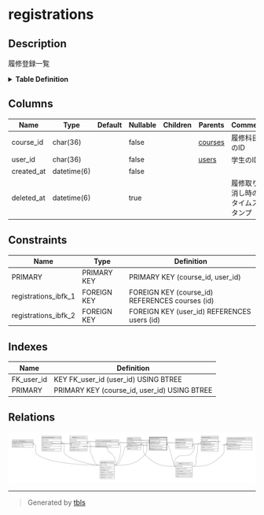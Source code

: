 # registrations

## Description

履修登録一覧

<details>
<summary><strong>Table Definition</strong></summary>

```sql
CREATE TABLE `registrations` (
  `course_id` char(36) COLLATE utf8mb4_bin NOT NULL,
  `user_id` char(36) COLLATE utf8mb4_bin NOT NULL,
  `created_at` datetime(6) NOT NULL,
  `deleted_at` datetime(6) DEFAULT NULL,
  PRIMARY KEY (`course_id`,`user_id`),
  KEY `FK_user_id` (`user_id`),
  CONSTRAINT `registrations_ibfk_1` FOREIGN KEY (`course_id`) REFERENCES `courses` (`id`),
  CONSTRAINT `registrations_ibfk_2` FOREIGN KEY (`user_id`) REFERENCES `users` (`id`)
) ENGINE=InnoDB DEFAULT CHARSET=utf8mb4 COLLATE=utf8mb4_bin
```

</details>

## Columns

| Name       | Type        | Default | Nullable | Children | Parents               | Comment                        |
| ---------- | ----------- | ------- | -------- | -------- | --------------------- | ------------------------------ |
| course_id  | char(36)    |         | false    |          | [courses](courses.md) | 履修科目のID                        |
| user_id    | char(36)    |         | false    |          | [users](users.md)     | 学生のID                          |
| created_at | datetime(6) |         | false    |          |                       |                                |
| deleted_at | datetime(6) |         | true     |          |                       | 履修取り消し時のタイムスタンプ                |

## Constraints

| Name                 | Type        | Definition                                      |
| -------------------- | ----------- | ----------------------------------------------- |
| PRIMARY              | PRIMARY KEY | PRIMARY KEY (course_id, user_id)                |
| registrations_ibfk_1 | FOREIGN KEY | FOREIGN KEY (course_id) REFERENCES courses (id) |
| registrations_ibfk_2 | FOREIGN KEY | FOREIGN KEY (user_id) REFERENCES users (id)     |

## Indexes

| Name       | Definition                                   |
| ---------- | -------------------------------------------- |
| FK_user_id | KEY FK_user_id (user_id) USING BTREE         |
| PRIMARY    | PRIMARY KEY (course_id, user_id) USING BTREE |

## Relations

![er](registrations.svg)

---

> Generated by [tbls](https://github.com/k1LoW/tbls)
